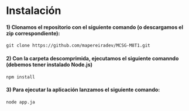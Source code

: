 # Instalación

#### 1) Clonamos el repositorio con el siguiente comando (o descargamos el zip correspondiente):
```
git clone https://github.com/mapereiradev/MCSG-M8T1.git
```

#### 2) Con la carpeta descomprimida, ejecutamos el siguiente comanndo (debemos tener instalado Node.js)
```
npm install
```
#### 3) Para ejecutar la aplicación lanzamos el siguiente comando:
```
node app.ja
```
